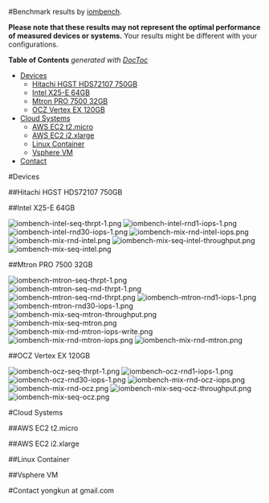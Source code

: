 #Benchmark results by [iombench](https://github.com/yongkun/iombench).

__Please note that these results may not represent the optimal performance of measured devices or systems.__ Your results might be different with your configurations.

**Table of Contents**  *generated with [DocToc](http://doctoc.herokuapp.com/)*

- [Devices](#user-content-devices)
	- [Hitachi HGST HDS72107 750GB](#user-content-hitachi-hgst-hds72107-750gb)
	- [Intel X25-E 64GB](#user-content-intel-x25-e-64gb)
	- [Mtron PRO 7500 32GB](#user-content-mtron-pro-7500-32gb)
	- [OCZ Vertex EX 120GB](#user-content-ocz-vertex-ex-120gb)
- [Cloud Systems](#user-content-cloud-systems)
	- [AWS EC2 t2.micro](#user-content-aws-ec2-t2micro)
	- [AWS EC2 i2.xlarge](#user-content-aws-ec2-i2xlarge)
	- [Linux Container](#user-content-linux-container)
	- [Vsphere VM](#user-content-vsphere-vm)
- [Contact](#user-content-contact)

#Devices

##Hitachi HGST HDS72107 750GB

##Intel X25-E 64GB

![iombench-intel-seq-thrpt-1.png](./intel-x25e/iombench-intel-seq-thrpt-1.png)
![iombench-intel-rnd1-iops-1.png](./intel-x25e/iombench-intel-rnd1-iops-1.png)
![iombench-intel-rnd30-iops-1.png](./intel-x25e/iombench-intel-rnd30-iops-1.png)
![iombench-mix-rnd-intel-iops.png](./intel-x25e/iombench-mix-rnd-intel-iops.png)
![iombench-mix-rnd-intel.png](./intel-x25e/iombench-mix-rnd-intel.png)
![iombench-mix-seq-intel-throughput.png](./intel-x25e/iombench-mix-seq-intel-throughput.png)
![iombench-mix-seq-intel.png](./intel-x25e/iombench-mix-seq-intel.png)

##Mtron PRO 7500 32GB

![iombench-mtron-seq-thrpt-1.png](./mtron-pro-7500/iombench-mtron-seq-thrpt-1.png)
![iombench-mtron-seq-rnd-thrpt-1.png](./mtron-pro-7500/iombench-mtron-seq-rnd-thrpt-1.png)
![iombench-mtron-seq-rnd-thrpt.png](./mtron-pro-7500/iombench-mtron-seq-rnd-thrpt.png)
![iombench-mtron-rnd1-iops-1.png](./mtron-pro-7500/iombench-mtron-rnd1-iops-1.png)
![iombench-mtron-rnd30-iops-1.png](./mtron-pro-7500/iombench-mtron-rnd30-iops-1.png)
![iombench-mix-seq-mtron-throughput.png](./mtron-pro-7500/iombench-mix-seq-mtron-throughput.png)
![iombench-mix-seq-mtron.png](./mtron-pro-7500/iombench-mix-seq-mtron.png)
![iombench-mix-rnd-mtron-iops-write.png](./mtron-pro-7500/iombench-mix-rnd-mtron-iops-write.png)
![iombench-mix-rnd-mtron-iops.png](./mtron-pro-7500/iombench-mix-rnd-mtron-iops.png)
![iombench-mix-rnd-mtron.png](./mtron-pro-7500/iombench-mix-rnd-mtron.png)

##OCZ Vertex EX 120GB

![iombench-ocz-seq-thrpt-1.png](./ocz-vertex-ex/iombench-ocz-seq-thrpt-1.png)
![iombench-ocz-rnd1-iops-1.png](./ocz-vertex-ex/iombench-ocz-rnd1-iops-1.png)
![iombench-ocz-rnd30-iops-1.png](./ocz-vertex-ex/iombench-ocz-rnd30-iops-1.png)
![iombench-mix-rnd-ocz-iops.png](./ocz-vertex-ex/iombench-mix-rnd-ocz-iops.png)
![iombench-mix-rnd-ocz.png](./ocz-vertex-ex/iombench-mix-rnd-ocz.png)
![iombench-mix-seq-ocz-throughput.png](./ocz-vertex-ex/iombench-mix-seq-ocz-throughput.png)
![iombench-mix-seq-ocz.png](./ocz-vertex-ex/iombench-mix-seq-ocz.png)


#Cloud Systems

##AWS EC2 t2.micro

##AWS EC2 i2.xlarge

##Linux Container

##Vsphere VM

#Contact
yongkun at gmail.com

